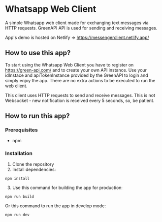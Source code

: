 # Whatsapp Web Client

A simple Whatsapp web client made for exchanging text messages via HTTP requests. GreenAPI API is used for sending and receiving messages.

App's demo is hosted on Netlify => https://messengerclient.netlify.app/

## How to use this app?

To start using the Whatsapp Web Client you have to register on https://green-api.com/ and to create your own API instance. Use your idInstace and apiTokenInstance provided by the GreenAPI to login and simply enjoy the app. There are no extra actions to be executed to run the web client.

This client uses HTTP requests to send and receive messages. This is not Websocket - new notification is received every 5 seconds, so, be patient.

## How to run this app?

### Prerequisites

- npm

### Installation

1. Clone the repository
2. Install dependencies:

```
npm install
```

3. Use this command for building the app for production:

```
npm run build
```

Or this command to run the app in develop mode:

```
npm run dev
```

